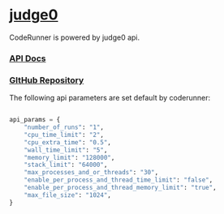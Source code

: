 # [judge0](https://judge0.com/)

CodeRunner is powered by judge0 api.<br>

### [API Docs](https://api.judge0.com/)
### [GItHub Repository](https://github.com/judge0/api)


The following api parameters are set default by coderunner:
```python

api_params = {
    "number_of_runs": "1",
    "cpu_time_limit": "2",
    "cpu_extra_time": "0.5",
    "wall_time_limit": "5",
    "memory_limit": "128000",
    "stack_limit": "64000",
    "max_processes_and_or_threads": "30",
    "enable_per_process_and_thread_time_limit": "false",
    "enable_per_process_and_thread_memory_limit": "true",
    "max_file_size": "1024",
}

```